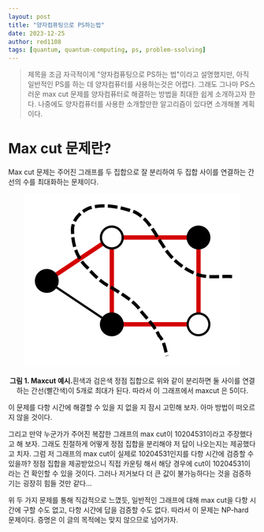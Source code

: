```yaml
---
layout: post
title: "양자컴퓨팅으로 PS하는법"
date: 2023-12-25
author: red1108
tags: [quantum, quantum-computing, ps, problem-ssolving]
---
```


> 제목을 조금 자극적이게 "양자컴퓨팅으로 PS하는 법"이라고 설명했지만, 아직 일반적인 PS를 하는 데 양자컴퓨터를 사용하는것은 어렵다. 그래도 그나마 PS스러운 max cut 문제를 양자컴퓨터로 해결하는 방법을 최대한 쉽게 소개하고자 한다. 나중에도 양자컴퓨터를 사용한 소개할만한 알고리즘이 있다면 소개해볼 계획이다.

# Max cut 문제란?

Max cut 문제는 주어진 그래프를 두 집합으로 잘 분리하여 두 집합 사이를 연결하는 간선의 수를 최대화하는 문제이다.

<p align="center"><img src="/assets/images/red1108/maxcut-introduce.png"></p>
<center><b>그림 1. Maxcut 예시.</b>흰색과 검은색 정점 집합으로 위와 같이 분리하면 둘 사이를 연결하는 간선(빨간색)이 5개로 최대가 된다. 따라서 이 그래프에서 maxcut 은 5이다.</center>

이 문제를 다항 시간에 해결할 수 있을 지 없을 지 잠시 고민해 보자. 아마 방법이 떠오르지 않을 것이다.

그리고 만약 누군가가 주어진 복잡한 그래프의 max cut이 10204531이라고 주장했다고 해 보자. 그래도 친절하게 어떻게 정점 집합을 분리해야 저 답이 나오는지는 제공했다고 치자. 그럼 저 그래프의 max cut이 실제로 10204531인지를 다항 시간에 검증할 수 있을까? 정점 집합을 제공받았으니 직접 카운팅 해서 해당 경우에 cut이 10204531이라는 건 확인할 수 있을 것이다. 그러나 저거보다 더 큰 값이 불가능하다는 것을 검증하기는 굉장히 힘들 것만 같다...

위 두 가지 문제를 통해 직감적으로 느꼈듯, 일반적인 그래프에 대해 max cut을 다항 시간에 구할 수도 없고, 다항 시간에 답을 검증할 수도 없다. 따라서 이 문제는 NP-hard 문제이다. 증명은 이 글의 목적에는 맞지 않으므로 넘어가자.


